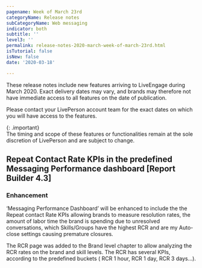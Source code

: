 ```yaml
---
pagename: Week of March 23rd
categoryName: Release notes
subCategoryName: Web messaging
indicator: both
subtitle: ''
level3: ''
permalink: release-notes-2020-march-week-of-march-23rd.html
isTutorial: false
isNew: false
date: '2020-03-18'

---
```


These release notes include new features arriving to LiveEngage during March 2020. Exact delivery dates may vary, and brands may therefore not have immediate access to all features on the date of publication.

Please contact your LivePerson account team for the exact dates on which you will have access to the features.

{: .important}  
The timing and scope of these features or functionalities remain at the sole discretion of LivePerson and are subject to change.

## Repeat Contact Rate KPIs in the predefined Messaging Performance dashboard [Report Builder 4.3] 
### Enhancement 
‘Messaging Performance Dashboard’ will be enhanced to include the the Repeat contact Rate KPIs allowing brands to measure resolution rates, the amount of labor time the brand is spending due to unresolved conversations, which Skills/Groups have the highest RCR and are my Auto-close settings causing premature closures.

The RCR page was added to the Brand level chapter to allow analyzing the RCR rates on the brand and skill levels.
The RCR has several KPIs, according to the predefined buckets ( RCR 1 hour, RCR 1 day, RCR 3 days…).
